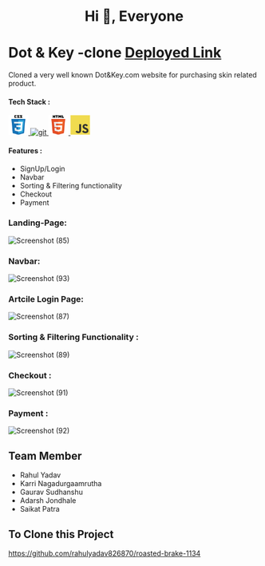 <h1 align="center">Hi 👋, Everyone</h1>

# Dot & Key -clone  <a href="[https://magnificent-sherbet-ca5637.netlify.app/index.html](https://64a092c5967a466a1d58ebd3--effervescent-parfait-9d4a20.netlify.app/index.html)" > Deployed Link </a>

Cloned a very well known Dot&Key.com website for purchasing skin related product.
#### Tech Stack : 
<p align="left"> <a href="https://www.w3schools.com/css/" target="_blank" rel="noreferrer"> <img src="https://raw.githubusercontent.com/devicons/devicon/master/icons/css3/css3-original-wordmark.svg" alt="css3" width="40" height="40"/> </a> <a href="https://git-scm.com/" target="_blank" rel="noreferrer"> <img src="https://www.vectorlogo.zone/logos/git-scm/git-scm-icon.svg" alt="git" width="40" height="40"/> </a> <a href="https://www.w3.org/html/" target="_blank" rel="noreferrer"> <img src="https://raw.githubusercontent.com/devicons/devicon/master/icons/html5/html5-original-wordmark.svg" alt="html5" width="40" height="40"/> </a> <a href="https://developer.mozilla.org/en-US/docs/Web/JavaScript" target="_blank" rel="noreferrer"> <img src="https://raw.githubusercontent.com/devicons/devicon/master/icons/javascript/javascript-original.svg" alt="javascript" width="40" height="40"/> </a> 

</p>


  
  

#### Features : 
- SignUp/Login
- Navbar 
- Sorting & Filtering functionality
- Checkout 
- Payment 

### Landing-Page:
![Screenshot (85)](https://user-images.githubusercontent.com/103634544/206202140-97d6ff54-72e5-461a-abac-e3fb15776c97.png)

### Navbar:
![Screenshot (93)](https://user-images.githubusercontent.com/103634544/206202939-d93fdc61-82ad-4c4d-baa0-42b3c4225445.png)




### Artcile Login Page:
![Screenshot (87)](https://user-images.githubusercontent.com/103634544/206203490-53faa13c-87b9-42e1-9b8d-515007eb32c7.png)

### Sorting & Filtering Functionality :
![Screenshot (89)](https://user-images.githubusercontent.com/103634544/206203660-23fe5999-6038-4952-98d7-7c80d0a570be.png)

### Checkout :
![Screenshot (91)](https://user-images.githubusercontent.com/103634544/206203941-48d94a25-e7b8-466d-903e-e5dbdad95ed2.png)

### Payment :
![Screenshot (92)](https://user-images.githubusercontent.com/103634544/206204140-32899130-70c6-461b-a5b7-d7b4d96d7ce1.png)

## Team Member
-  Rahul Yadav
-  Karri Nagadurgaamrutha
-  Gaurav Sudhanshu
-  Adarsh Jondhale
-  Saikat Patra

## To Clone this Project

https://github.com/rahulyadav826870/roasted-brake-1134

<!-- 

![image](https://github.com/Saikat36/roasted_brake-1134/assets/105963615/19d35be4-a2e2-4dff-a244-7d327803a129)

![image](https://github.com/Saikat36/roasted_brake-1134/assets/105963615/3c6af025-7d49-4f39-b0f1-69ebee82a7f4)

![image](https://github.com/Saikat36/roasted_brake-1134/assets/105963615/c6fb2296-e674-4814-a8e2-593111b58011)

![image](https://github.com/Saikat36/roasted_brake-1134/assets/105963615/b03fa2a2-e82a-4650-a373-089297ce2f2e)

![image](https://github.com/Saikat36/roasted_brake-1134/assets/105963615/e9562915-40a5-49fe-a73b-a0c6801e61f8)

![image](https://github.com/Saikat36/roasted_brake-1134/assets/105963615/e88b11b7-e1ae-46fe-a24d-7b1e39ef0a1b)

![image](https://github.com/Saikat36/roasted_brake-1134/assets/105963615/75c667ed-b8b2-428f-9539-849582cf3369)

![image](https://github.com/Saikat36/roasted_brake-1134/assets/105963615/d3520dea-16b2-48c5-914b-6a567d27b266)

![image](https://github.com/Saikat36/roasted_brake-1134/assets/105963615/b5616eda-dd5d-4b9f-b0bd-c6ccade98408)

![image](https://github.com/Saikat36/roasted_brake-1134/assets/105963615/0c66d669-12eb-47f6-b136-51e16fd3b7f0)

![image](https://github.com/Saikat36/roasted_brake-1134/assets/105963615/be126ef0-379b-4b3c-9e79-918a8e46afd2)

![image](https://github.com/Saikat36/roasted_brake-1134/assets/105963615/d81a7295-a794-45a6-92b9-088d967c9902)

![image](https://github.com/Saikat36/roasted_brake-1134/assets/105963615/435db788-8377-42a3-a2e6-3c43c44a7bd9)

![image](https://github.com/Saikat36/roasted_brake-1134/assets/105963615/2c72fc56-e996-4044-a350-86d4a2fe4e02)

![image](https://github.com/Saikat36/roasted_brake-1134/assets/105963615/f37b3c23-976b-4df5-8d6b-b7e790467ad6)

![image](https://github.com/Saikat36/roasted_brake-1134/assets/105963615/8a162581-dca8-4491-ae62-0f4fdffe6fe1)

![image](https://github.com/Saikat36/roasted_brake-1134/assets/105963615/37019de8-d705-4ad1-99d6-877d0ac4eeb4)

![image](https://github.com/Saikat36/roasted_brake-1134/assets/105963615/8b3661af-fc97-474b-9e97-64184ec6c300)

![image](https://github.com/Saikat36/roasted_brake-1134/assets/105963615/94c3820a-9137-4437-8b39-3ad11ce4f035)

![image](https://github.com/Saikat36/roasted_brake-1134/assets/105963615/012708e6-f127-4f14-872f-dc5a9471b5c4)

![image](https://github.com/Saikat36/roasted_brake-1134/assets/105963615/d2ccd014-128d-408d-877b-2f4c43aacf42)

![image](https://github.com/Saikat36/roasted_brake-1134/assets/105963615/7ec02b99-eab3-4802-86e0-33b23163b21e)

![image](https://github.com/Saikat36/roasted_brake-1134/assets/105963615/868fdbf7-ffbc-4fe2-a050-e95fd3e80ebd)

![image](https://github.com/Saikat36/roasted_brake-1134/assets/105963615/2d18271c-16fc-4595-8447-575668a25fc3)

![image](https://github.com/Saikat36/roasted_brake-1134/assets/105963615/44312ca9-a28d-498b-8731-9d80e3ba02cc)

![image](https://github.com/Saikat36/roasted_brake-1134/assets/105963615/4052d1ce-a563-42f8-b8d7-a41d2ad77e2f)

![image](https://github.com/Saikat36/roasted_brake-1134/assets/105963615/58219750-2174-430f-95e8-cc1436ab7db4)

![image](https://github.com/Saikat36/roasted_brake-1134/assets/105963615/3ac10d48-725a-46f3-86a8-0a33946bcf3c)

![image](https://github.com/Saikat36/roasted_brake-1134/assets/105963615/f5bb279c-c630-4ffd-b275-9967c9f03637)

![image](https://github.com/Saikat36/roasted_brake-1134/assets/105963615/44fcf9b9-d541-4b84-b9f5-9d7fd4d98d44)

![image](https://github.com/Saikat36/roasted_brake-1134/assets/105963615/721086af-d5ef-4829-8938-3b2e22dcb6a0)

![image](https://github.com/Saikat36/roasted_brake-1134/assets/105963615/22c814e0-4a78-43f7-9a6d-bb268e70f2b6)

![image](https://github.com/Saikat36/roasted_brake-1134/assets/105963615/04ff67d2-0c97-4b91-9ad3-bfd96c40b192)

![image](https://github.com/Saikat36/roasted_brake-1134/assets/105963615/876918aa-b26d-4427-8b45-8d3014367fb7)

![image](https://github.com/Saikat36/roasted_brake-1134/assets/105963615/0b092509-a8dc-45e1-89f5-747e21e7d7bf)

![image](https://github.com/Saikat36/roasted_brake-1134/assets/105963615/521dd808-3461-4485-b1b0-1111895858ef)

![image](https://github.com/Saikat36/roasted_brake-1134/assets/105963615/34c1ee69-a227-4035-9903-2e0aebb65e52)

![image](https://github.com/Saikat36/roasted_brake-1134/assets/105963615/6bc53ba8-5ced-4bc9-9f3d-98e0a21a50f5)

![image](https://github.com/Saikat36/roasted_brake-1134/assets/105963615/804e1326-62ed-48a0-b2a2-a353078afa53)

![image](https://github.com/Saikat36/roasted_brake-1134/assets/105963615/afb5dcac-6e80-44b6-9418-d2122cfd81b7)

![image](https://github.com/Saikat36/roasted_brake-1134/assets/105963615/58b81eca-83f4-4b22-bad7-6c3fe97ddb0a)

![image](https://github.com/Saikat36/roasted_brake-1134/assets/105963615/611e450f-7d48-4f9b-9df6-129b48ba3623)

![image](https://github.com/Saikat36/roasted_brake-1134/assets/105963615/b09fe1e5-5893-4faa-9896-3ebc4b8d3a9e)

![image](https://github.com/Saikat36/roasted_brake-1134/assets/105963615/4960b9f3-ad01-4b4c-8368-52bf41e54998)

![image](https://github.com/Saikat36/roasted_brake-1134/assets/105963615/9b8aa69b-3d14-48cb-98e6-063d43d4a800)

![image](https://github.com/Saikat36/roasted_brake-1134/assets/105963615/f3e1d274-646c-4de4-90e1-a24327fe9b19)

![image](https://github.com/Saikat36/roasted_brake-1134/assets/105963615/fae374a4-984b-437c-9b2c-2c96135ca275)

![image](https://github.com/Saikat36/roasted_brake-1134/assets/105963615/7291f4fb-a3b3-4165-aef7-3a2761e79508)

![image](https://github.com/Saikat36/roasted_brake-1134/assets/105963615/00227702-671b-4096-a84a-7b8fd66be59c)

![image](https://github.com/Saikat36/roasted_brake-1134/assets/105963615/bf4ffad6-2101-4aa1-a5ba-7ffb6729f461)

![image](https://github.com/Saikat36/roasted_brake-1134/assets/105963615/9a3eb115-4669-40a9-9ad5-6eddf2473a60)

![image](https://github.com/Saikat36/roasted_brake-1134/assets/105963615/5c05c175-793c-41dd-a6f5-69466521c444)

![image](https://github.com/Saikat36/roasted_brake-1134/assets/105963615/c83f1aa1-5fc8-4f1f-be81-603c23208448)

![image](https://github.com/Saikat36/roasted_brake-1134/assets/105963615/85da2ab2-51f6-4cc7-b710-d1ca0ba38959)

![image](https://github.com/Saikat36/roasted_brake-1134/assets/105963615/06f6de7a-2316-44fd-b154-eb018afcdb4c)



                        Now Start newarrival.html  

![image](https://github.com/Saikat36/roasted_brake-1134/assets/105963615/cf9029bb-428a-4936-a5f8-52b9de38b56f)

![image](https://github.com/Saikat36/roasted_brake-1134/assets/105963615/9fcbcf49-dd4c-45ba-8ccc-c11fceef330c)

![image](https://github.com/Saikat36/roasted_brake-1134/assets/105963615/b1e9cbda-1bb6-4d3b-bb40-50816f7356fa)

![image](https://github.com/Saikat36/roasted_brake-1134/assets/105963615/d44de65f-2522-4f08-a78b-62a5ad6b6287)

![image](https://github.com/Saikat36/roasted_brake-1134/assets/105963615/e8d56e3f-0a5d-46fc-b2ca-d5b1cda588b5)

![image](https://github.com/Saikat36/roasted_brake-1134/assets/105963615/ec69a33b-c7bc-4b46-b559-80c7b1f5cd06)

![image](https://github.com/Saikat36/roasted_brake-1134/assets/105963615/3e792825-2581-40e5-bb71-db5a8a1d997f)

![image](https://github.com/Saikat36/roasted_brake-1134/assets/105963615/5e385bb1-b2c4-46dd-88e0-1a6d964ac003)

![image](https://github.com/Saikat36/roasted_brake-1134/assets/105963615/53677c8c-4934-4e82-a013-bbf32efd3af7)

![image](https://github.com/Saikat36/roasted_brake-1134/assets/105963615/168fc620-3c6a-40ad-843f-ba5b94797072)

![image](https://github.com/Saikat36/roasted_brake-1134/assets/105963615/87c44f88-7a1e-4ac1-8609-1c55848b27ec)

![image](https://github.com/Saikat36/roasted_brake-1134/assets/105963615/2ff5b3bc-b038-47b1-bf04-9dd682d408e1)

![image](https://github.com/Saikat36/roasted_brake-1134/assets/105963615/df333fd6-2b13-4b53-b175-cff0976a4b61)

![image](https://github.com/Saikat36/roasted_brake-1134/assets/105963615/026657b3-52b2-4ae0-9961-f8d4140d283b)

![image](https://github.com/Saikat36/roasted_brake-1134/assets/105963615/3d829668-0ccf-4088-84b9-47cbfafaa7a1)

![image](https://github.com/Saikat36/roasted_brake-1134/assets/105963615/57c19724-f595-418d-a8c3-1fce4ed27976)

![image](https://github.com/Saikat36/roasted_brake-1134/assets/105963615/4cb26a06-a1f3-4dd2-9afd-6b3f1c8c5e04)

![image](https://github.com/Saikat36/roasted_brake-1134/assets/105963615/e34906ae-6201-483c-b997-78f0bd8404ad)



                    Now start bestseller.html 

![image](https://github.com/Saikat36/roasted_brake-1134/assets/105963615/a460bab1-f3e0-48b4-af2d-73b202708285)

![image](https://github.com/Saikat36/roasted_brake-1134/assets/105963615/24483d48-a195-4970-a789-56b66c8de6d1)

![image](https://github.com/Saikat36/roasted_brake-1134/assets/105963615/a36db6d1-3bd6-4358-99d1-fc1735beef8c)

![image](https://github.com/Saikat36/roasted_brake-1134/assets/105963615/800387cf-08bf-4955-ab14-791e945ddbc0)

![image](https://github.com/Saikat36/roasted_brake-1134/assets/105963615/6d3c82f9-25c9-4b34-8e20-7d39f31e4ac9)

![image](https://github.com/Saikat36/roasted_brake-1134/assets/105963615/72ff87a1-44ee-4e35-879c-2d1f0763bc60)

![image](https://github.com/Saikat36/roasted_brake-1134/assets/105963615/eb22bea3-cb63-4f44-920e-dcb5a09fd99e)

![image](https://github.com/Saikat36/roasted_brake-1134/assets/105963615/4015780a-3648-4a7e-8f12-1eae756f4381)

![image](https://github.com/Saikat36/roasted_brake-1134/assets/105963615/6cd0a924-05a6-4d9f-848b-e42fdd76c27c)

![image](https://github.com/Saikat36/roasted_brake-1134/assets/105963615/c20b098e-b016-413f-a25f-2ecf1fae198c)

![image](https://github.com/Saikat36/roasted_brake-1134/assets/105963615/9afbc45a-64c5-4414-a66f-9c101e8a389f)

![image](https://github.com/Saikat36/roasted_brake-1134/assets/105963615/3f6c1a3b-f812-4c43-a5a6-51805d90f7f3)

![image](https://github.com/Saikat36/roasted_brake-1134/assets/105963615/61de24af-0926-4e0c-b701-01a748baf0ad)

![image](https://github.com/Saikat36/roasted_brake-1134/assets/105963615/31eace48-e8e0-4e91-813b-3826418fa5d2)



                Now start 499pro.html
              

![image](https://github.com/Saikat36/roasted_brake-1134/assets/105963615/0d2fbe34-3f0f-47dc-834c-69fc624aa009)

![image](https://github.com/Saikat36/roasted_brake-1134/assets/105963615/b0a54b6b-35cb-4452-93d9-d031ac838c7f)

![image](https://github.com/Saikat36/roasted_brake-1134/assets/105963615/07dc201e-4a6f-4581-871f-207eff0df926)

![image](https://github.com/Saikat36/roasted_brake-1134/assets/105963615/0a48c512-652b-45af-983e-7d44b103393d)

![image](https://github.com/Saikat36/roasted_brake-1134/assets/105963615/d071e941-34a3-4836-a44a-e70a4dce5803)

![image](https://github.com/Saikat36/roasted_brake-1134/assets/105963615/3da3a48a-9be5-4173-8e21-e87a7d182f53)

![image](https://github.com/Saikat36/roasted_brake-1134/assets/105963615/7d3876d5-2386-496c-a218-07b08b496202)

![image](https://github.com/Saikat36/roasted_brake-1134/assets/105963615/9e3120be-9c77-4070-bbd4-84530818cb17)

![image](https://github.com/Saikat36/roasted_brake-1134/assets/105963615/4fc9b80e-dc57-4ce6-a5d8-5d9eb582dfc9)

![image](https://github.com/Saikat36/roasted_brake-1134/assets/105963615/0a5b49c6-5aa9-4abb-9b37-10a2082dee6a)

![image](https://github.com/Saikat36/roasted_brake-1134/assets/105963615/ee1d357c-a82d-4c07-a67e-f783cb361c87)

![image](https://github.com/Saikat36/roasted_brake-1134/assets/105963615/6a9ad090-851a-44b7-8356-17c450244537)

![image](https://github.com/Saikat36/roasted_brake-1134/assets/105963615/19b86ef6-a4bf-4599-95a5-b83f4736e5cd)

![image](https://github.com/Saikat36/roasted_brake-1134/assets/105963615/c5c1ce1e-6171-4b1b-b041-85f1332ec276)



                  Now starting bodycare.html
                  

![image](https://github.com/Saikat36/roasted_brake-1134/assets/105963615/67aa9427-8b21-4ffe-b03d-1edebc9b46cb)

![image](https://github.com/Saikat36/roasted_brake-1134/assets/105963615/b49a5c96-b084-4a09-8c49-50f5c58ba75c)

![image](https://github.com/Saikat36/roasted_brake-1134/assets/105963615/8d39d8c1-7cd3-4f04-99a1-c5a18d74ee25)

![image](https://github.com/Saikat36/roasted_brake-1134/assets/105963615/512fd5c7-5994-4aaa-adeb-a59f6450615c)

![image](https://github.com/Saikat36/roasted_brake-1134/assets/105963615/b7bee6b1-b553-4261-b853-46a3cf9503b4)

![image](https://github.com/Saikat36/roasted_brake-1134/assets/105963615/f9b45ee7-8fce-49df-90a1-8b542139b122)

![image](https://github.com/Saikat36/roasted_brake-1134/assets/105963615/5fc38d02-d542-45f4-8689-5a7d6075daf5)

![image](https://github.com/Saikat36/roasted_brake-1134/assets/105963615/55a0ffae-6547-4d2c-834b-4bb582affca1)

![image](https://github.com/Saikat36/roasted_brake-1134/assets/105963615/0df79b93-c12f-455b-bb56-1278d3bc6dd5)

![image](https://github.com/Saikat36/roasted_brake-1134/assets/105963615/6d20e574-bff8-4246-a710-2325e6278798)

![image](https://github.com/Saikat36/roasted_brake-1134/assets/105963615/2973c1ad-ff12-40a6-9e9c-d861840b7393)

![image](https://github.com/Saikat36/roasted_brake-1134/assets/105963615/37d926d7-4cdb-41be-82c2-9af5914ce191)

![image](https://github.com/Saikat36/roasted_brake-1134/assets/105963615/9713b70e-8463-4a50-b185-4d1146261c0a)

![image](https://github.com/Saikat36/roasted_brake-1134/assets/105963615/c7e05cf2-8ff4-4c1a-82e0-4d1ae4d575e1)

![image](https://github.com/Saikat36/roasted_brake-1134/assets/105963615/fefee0e7-af15-4cf0-af1a-1569dcec4a68)

![image](https://github.com/Saikat36/roasted_brake-1134/assets/105963615/1d1e4e6f-cfef-420b-b558-ea89de379554)



                Logos tart 

![image](https://github.com/Saikat36/roasted_brake-1134/assets/105963615/41c7a20c-c2b0-4c17-96f0-0b143787102f)

![image](https://github.com/Saikat36/roasted_brake-1134/assets/105963615/d0900728-b2d3-46c4-ada8-7998aa85c81a)

![image](https://github.com/Saikat36/roasted_brake-1134/assets/105963615/1f917652-d202-4aa4-a46c-c5996195054c)

![image](https://github.com/Saikat36/roasted_brake-1134/assets/105963615/52a67a66-df4f-4ec9-a51e-d8e1e7067153)

![image](https://github.com/Saikat36/roasted_brake-1134/assets/105963615/b0c3ec75-8b32-4ebd-9407-f388a75fe4fe)

![image](https://github.com/Saikat36/roasted_brake-1134/assets/105963615/1ace8eaa-91b0-4182-9ba2-4c1c041ece89)


-->

